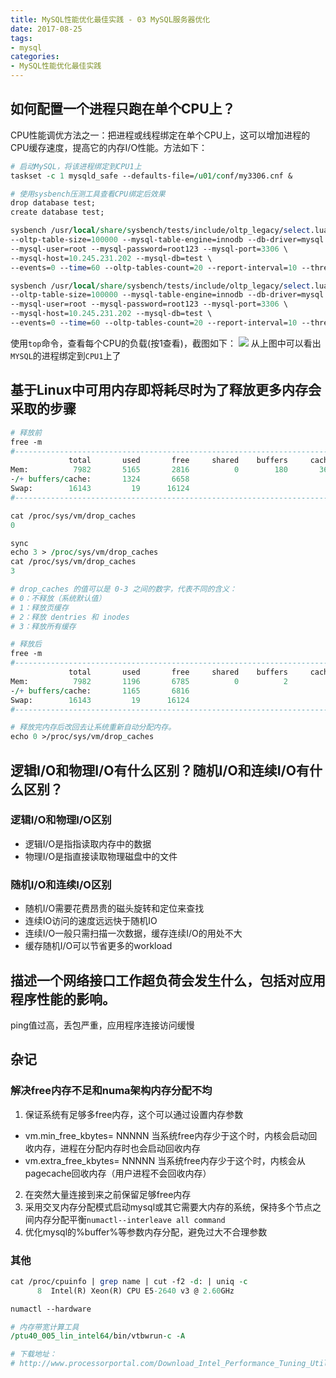 ```yaml
---
title: MySQL性能优化最佳实践 - 03 MySQL服务器优化
date: 2017-08-25
tags:
- mysql
categories:
- MySQL性能优化最佳实践
---
```


## 如何配置一个进程只跑在单个CPU上？
CPU性能调优方法之一：把进程或线程绑定在单个CPU上，这可以增加进程的CPU缓存速度，提高它的内存I/O性能。方法如下：

``` perl
# 启动MySQL，将该进程绑定到CPU1上
taskset -c 1 mysqld_safe --defaults-file=/u01/conf/my3306.cnf &

# 使用sysbench压测工具查看CPU绑定后效果
drop database test;
create database test;

sysbench /usr/local/share/sysbench/tests/include/oltp_legacy/select.lua \
--oltp-table-size=100000 --mysql-table-engine=innodb --db-driver=mysql \
--mysql-user=root --mysql-password=root123 --mysql-port=3306 \
--mysql-host=10.245.231.202 --mysql-db=test \
--events=0 --time=60 --oltp-tables-count=20 --report-interval=10 --threads=2 prepare

sysbench /usr/local/share/sysbench/tests/include/oltp_legacy/select.lua \
--oltp-table-size=100000 --mysql-table-engine=innodb --db-driver=mysql \
--mysql-user=root --mysql-password=root123 --mysql-port=3306 \
--mysql-host=10.245.231.202 --mysql-db=test \
--events=0 --time=60 --oltp-tables-count=20 --report-interval=10 --threads=2 run
```

<!-- more -->
使用`top`命令，查看每个CPU的负载(按1查看)，截图如下：
![](http://oligvdnzp.bkt.clouddn.com/0825_mysql_01.png)
从上图中可以看出`MYSQL`的进程绑定到`CPU1`上了

## 基于Linux中可用内存即将耗尽时为了释放更多内存会采取的步骤
``` perl
# 释放前
free -m
#------------------------------------------------------------------------------
             total       used       free     shared    buffers     cached
Mem:          7982       5165       2816          0        180       3661
-/+ buffers/cache:       1324       6658
Swap:        16143         19      16124
#------------------------------------------------------------------------------

cat /proc/sys/vm/drop_caches 
0

sync
echo 3 > /proc/sys/vm/drop_caches
cat /proc/sys/vm/drop_caches 
3

# drop_caches 的值可以是 0-3 之间的数字，代表不同的含义：
# 0：不释放（系统默认值）
# 1：释放页缓存
# 2：释放 dentries 和 inodes
# 3：释放所有缓存

# 释放后
free -m
#------------------------------------------------------------------------------
             total       used       free     shared    buffers     cached
Mem:          7982       1196       6785          0          2         28
-/+ buffers/cache:       1165       6816
Swap:        16143         19      16124
#------------------------------------------------------------------------------

# 释放完内存后改回去让系统重新自动分配内存。
echo 0 >/proc/sys/vm/drop_caches
```

## 逻辑I/O和物理I/O有什么区别？随机I/O和连续I/O有什么区别？
### 逻辑I/O和物理I/O区别
- 逻辑I/O是指指读取内存中的数据
- 物理I/O是指直接读取物理磁盘中的文件

### 随机I/O和连续I/O区别
- 随机I/O需要花费昂贵的磁头旋转和定位来查找
- 连续IO访问的速度远远快于随机IO
- 连续I/O一般只需扫描一次数据，缓存连续I/O的用处不大
- 缓存随机I/O可以节省更多的workload

## 描述一个网络接口工作超负荷会发生什么，包括对应用程序性能的影响。
ping值过高，丢包严重，应用程序连接访问缓慢

## 杂记

### 解决free内存不足和numa架构内存分配不均
1. 保证系统有足够多free内存，这个可以通过设置内存参数
 - vm.min_free_kbytes= NNNNN    当系统free内存少于这个时，内核会启动回收内存，进程在分配内存时也会启动回收内存
 - vm.extra_free_kbytes= NNNNN  当系统free内存少于这个时，内核会从pagecache回收内存（用户进程不会回收内存）
2. 在突然大量连接到来之前保留足够free内存
3. 采用交叉内存分配模式启动mysql或其它需要大内存的系统，保持多个节点之间内存分配平衡`numactl--interleave all command`
4. 优化mysql的%buffer%等参数内存分配，避免过大不合理参数

### 其他
``` perl
cat /proc/cpuinfo | grep name | cut -f2 -d: | uniq -c
      8  Intel(R) Xeon(R) CPU E5-2640 v3 @ 2.60GHz

numactl --hardware

# 内存带宽计算工具
/ptu40_005_lin_intel64/bin/vtbwrun-c -A

# 下载地址：
# http://www.processorportal.com/Download_Intel_Performance_Tuning_Utility_4_0_Update_5/tree3f-aggregator_news_item--103398-/
```